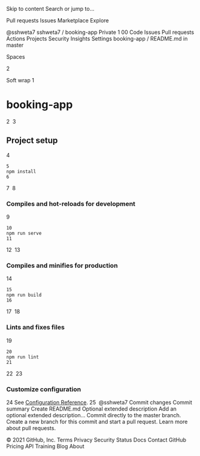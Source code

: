 Skip to content
Search or jump to…

Pull requests
Issues
Marketplace
Explore
 
@sshweta7 
sshweta7
/
booking-app
Private
1
00
Code
Issues
Pull requests
Actions
Projects
Security
Insights
Settings
booking-app
/
README.md
in
master
 

Spaces

2

Soft wrap
1
# booking-app
2
​
3
## Project setup
4
```
5
npm install
6
```
7
​
8
### Compiles and hot-reloads for development
9
```
10
npm run serve
11
```
12
​
13
### Compiles and minifies for production
14
```
15
npm run build
16
```
17
​
18
### Lints and fixes files
19
```
20
npm run lint
21
```
22
​
23
### Customize configuration
24
See [Configuration Reference](https://cli.vuejs.org/config/).
25
​
@sshweta7
Commit changes
Commit summary
Create README.md
Optional extended description
Add an optional extended description…
 Commit directly to the master branch.
 Create a new branch for this commit and start a pull request. Learn more about pull requests.
 
© 2021 GitHub, Inc.
Terms
Privacy
Security
Status
Docs
Contact GitHub
Pricing
API
Training
Blog
About
